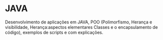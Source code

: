 # JAVA
 Desenvolvimento de aplicações em JAVA, POO (Polimorfismo, Herança e visibilidade, Herança:aspectos elementares
 Classes e o encapsulamento de código), exemplos de scripts e com explicações.
